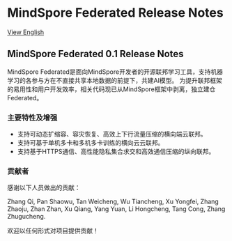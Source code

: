 # MindSpore Federated Release Notes

[View English](./RELEASE.md)

## MindSpore Federated 0.1 Release Notes

MindSpore Federated是面向MindSpore开发者的开源联邦学习工具，支持机器学习的各参与方在不直接共享本地数据的前提下，共建AI模型。
为提升联邦框架的易用性和用户开发效率，相关代码现已从MindSpore框架中剥离，独立建仓Federated。

### 主要特性及增强

* 支持可动态扩缩容、容灾恢复、高效上下行流量压缩的横向端云联邦。
* 支持可基于单机多卡和多机多卡训练的横向云云联邦。
* 支持基于HTTPS通信、高性能隐私集合求交和高效通信压缩的纵向联邦。

### 贡献者

感谢以下人员做出的贡献：

Zhang Qi, Pan Shaowu, Tan Weicheng, Wu Tiancheng, Xu Yongfei, Zhang Zhaoju, Zhan Zhan, Xu Qiang, Yang Yuan, Li Hongcheng, Tang Cong, Zhang Zhugucheng.

欢迎以任何形式对项目提供贡献！
